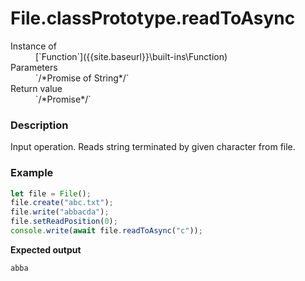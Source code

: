 # File.classPrototype.readToAsync

<dl>
<dt> Instance of </dt><dd markdown="1">
 [`Function`]({{site.baseurl}}\built-ins\Function) 
</dd>
<dt> Parameters </dt><dd markdown="1">
 `/*Promise of String*/` 
</dd>
<dt> Return value </dt><dd markdown="1">
 `/*Promise*/` 
</dd>
</dl>

### Description

Input operation. 
Reads string terminated by given character
from file.

### Example

```js
let file = File();
file.create("abc.txt");
file.write("abbacda");
file.setReadPosition(0);
console.write(await file.readToAsync("c"));
```

**Expected output**

```
abba
```

